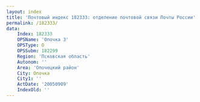 ```yaml
---
layout: index
title: 'Почтовый индекс 182333: отделение почтовой связи Почты России'
permalink: /182333/
data:
    Index: 182333
    OPSName: 'Опочка 3'
    OPSType: О
    OPSSubm: 182299
    Region: 'Псковская область'
    Autonom: ''
    Area: 'Опочецкий район'
    City: Опочка
    City1: ''
    ActDate: '20050909'
    IndexOld: ''
---
```

